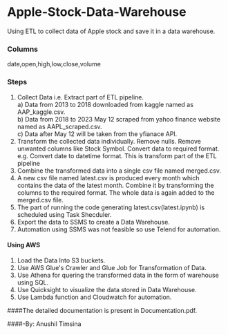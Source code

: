 # Apple-Stock-Data-Warehouse
Using ETL to collect data of Apple stock and save it in a data warehouse.

### Columns
date,open,high,low,close,volume

### Steps
1) Collect Data i.e. Extract part of ETL pipeline. <br>
    a) Data from 2013 to 2018 downloaded from kaggle named as AAP_kaggle.csv.<br>
    b) Data from 2018 to 2023 May 12 scraped from yahoo finance website named as AAPL_scraped.csv.<br>
    c) Data after May 12 will be taken from the yfianace API.<br>
2) Transform the collected data individually. Remove nulls. Remove unwanted columns like Stock Symbol. Convert data to required format. e.g. Convert date to datetime    format. This is transform part of the ETL pipeline<br>
3) Combine the transformed data into a single csv file named merged.csv.
4) A new csv file named latest.csv is produced every month which contains the data of the latest month. Combine it by transforming the columns to the required          format. The whole data is again added to the merged.csv file.
5) The part of running the code generating latest.csv(latest.ipynb) is scheduled using Task Shecduler.
6) Export the data to SSMS to create a Data Warehouse.
7) Automation using SSMS was not feasible so use Telend for automation.



  #### Using AWS
  1) Load the Data Into S3 buckets.
  2) Use AWS Glue's Crawler and Glue Job for Transformation of Data.
  3) Use Athena for quering the transformed data in the form of warehouse using SQL.
  4) Use Quicksight to visualize the data stored in Data Warehouse.
  5) Use Lambda function and Cloudwatch for automation. 
  

####The detailed documentation is present in Documentation.pdf.

####-By: Anushil Timsina
